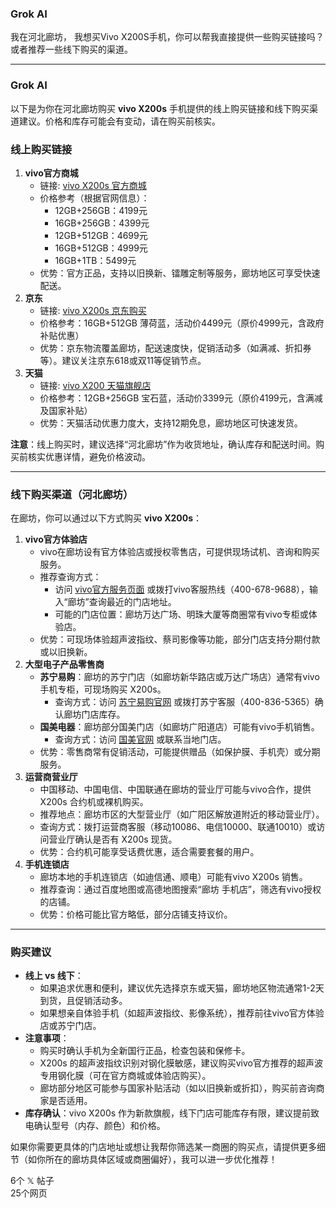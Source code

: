 ### Grok AI

<div class="thinking-container"></div><div class="response-content-markdown [&amp;_a]:text-current [&amp;_a:hover]:text-primary [&amp;_a:hover]:decoration-primary [&amp;_a]:underline [&amp;_a]:decoration-primary/30 [&amp;_a]:underline-offset-2 [&amp;_h2:first-child]:mt-0 [&amp;_h3:first-child]:mt-0 [&amp;_h4:first-child]:mt-0"><p dir="auto" class="break-words" style="white-space: pre-wrap;">我在河北廊坊， 我想买Vivo X200S手机，你可以帮我直接提供一些购买链接吗？或者推荐一些线下购买的渠道。</p></div><section class="inline-media-container flex flex-col gap-1"></section><section class="auth-notification flex flex-col gap-1"></section>

---

### Grok AI

<div class="thinking-container"></div><div class="response-content-markdown [&amp;_a]:text-current [&amp;_a:hover]:text-primary [&amp;_a:hover]:decoration-primary [&amp;_a]:underline [&amp;_a]:decoration-primary/30 [&amp;_a]:underline-offset-2 [&amp;_h2:first-child]:mt-0 [&amp;_h3:first-child]:mt-0 [&amp;_h4:first-child]:mt-0"><p dir="auto" class="break-words" style="white-space: pre-wrap;">以下是为你在河北廊坊购买 <strong class="font-semibold">vivo X200s</strong> 手机提供的线上购买链接和线下购买渠道建议。价格和库存可能会有变动，请在购买前核实。</p>
<h3 dir="auto" class="">线上购买链接</h3>
<ol dir="auto" class="marker:text-secondary">
<li class="break-words"><strong class="font-semibold">vivo官方商城</strong>
<ul dir="auto" class="marker:text-secondary">
<li class="break-words">链接: <a href="https://shop.vivo.com.cn/" target="_blank" rel="noopener noreferrer">vivo X200s 官方商城</a>  <a href="https://shop.vivo.com.cn/" target="_blank" rel="noopener noreferrer" class="web-search-result-chip focus:outline-none focus-visible:outline-none focus-visible:bg:input rounded-md ml-1 mr-0.5" data-state="closed"><div class="inline-flex align-text-bottom items-center justify-center select-none my-0 rounded-md bg-important border border-card-border opacity-60 grayscale hover:filter-none hover:opacity-100 transition-opacity"><img class="size-[18px] m-0 rounded-md" alt="" src="https://imgs.search.brave.com/JqrNb96aH9Urd34R1Em0CTSf-F2VA9yxnj47eH5jbyY/rs:fit:64:0:0:0/g:ce/aHR0cDovL2Zhdmlj/b25zLnNlYXJjaC5i/cmF2ZS5jb20vaWNv/bnMvZDhlY2MyNjcw/MmUyZWUwNTlkZDll/MjFlN2MwMTkyMGY0/YWM4MmFjNzlkOTRj/Y2Y4ZmRmNGNhMzVj/Njk3NWZiZC9zaG9w/LnZpdm8uY29tLmNu/Lw"></div></a></li>
<li class="break-words">价格参考（根据官网信息）：
<ul dir="auto" class="marker:text-secondary">
<li class="break-words">12GB+256GB：4199元</li>
<li class="break-words">16GB+256GB：4399元</li>
<li class="break-words">12GB+512GB：4699元</li>
<li class="break-words">16GB+512GB：4999元</li>
<li class="break-words">16GB+1TB：5499元  <a href="https://www.vivo.com.cn/vivo/param/x200s" target="_blank" rel="noopener noreferrer" class="web-search-result-chip focus:outline-none focus-visible:outline-none focus-visible:bg:input rounded-md ml-1 mr-0.5" data-state="closed"><div class="inline-flex align-text-bottom items-center justify-center select-none my-0 rounded-md bg-important border border-card-border opacity-60 grayscale hover:filter-none hover:opacity-100 transition-opacity"><img class="size-[18px] m-0 rounded-md" alt="" src="https://imgs.search.brave.com/ooOE-Zn_BwaEWdO1-eFuYW41i4XZFRQL_n8iUjk-jCY/rs:fit:64:0:0:0/g:ce/aHR0cDovL2Zhdmlj/b25zLnNlYXJjaC5i/cmF2ZS5jb20vaWNv/bnMvMzdlZDk1Yjc4/ZDAwZmUyZmUwMzcw/Mzk4OWI3N2IzN2Q2/YzI0YmIyNTgxYjJh/MmY1M2VhYWZlMWJh/OTY4ODdhYi93d3cu/dml2by5jb20uY24v"></div></a></li>
</ul>
</li>
<li class="break-words">优势：官方正品，支持以旧换新、镭雕定制等服务，廊坊地区可享受快速配送。</li>
</ul>
</li>
<li class="break-words"><strong class="font-semibold">京东</strong>
<ul dir="auto" class="marker:text-secondary">
<li class="break-words">链接: <a href="https://www.jd.com/" target="_blank" rel="noopener noreferrer">vivo X200s 京东购买</a></li>
<li class="break-words">价格参考：16GB+512GB 薄荷蓝，活动价4499元（原价4999元，含政府补贴优惠）  <a href="https://mobile.zol.com.cn/985/9856992.html" target="_blank" rel="noopener noreferrer" class="web-search-result-chip focus:outline-none focus-visible:outline-none focus-visible:bg:input rounded-md ml-1 mr-0.5" data-state="closed"><div class="inline-flex align-text-bottom items-center justify-center select-none my-0 rounded-md bg-important border border-card-border opacity-60 grayscale hover:filter-none hover:opacity-100 transition-opacity"><img class="size-[18px] m-0 rounded-md" alt="" src="https://imgs.search.brave.com/HBe_1ppCmUmIwNBV6u_NQDhUfuJ2qZYVbX_gYMWjxP0/rs:fit:64:0:0:0/g:ce/aHR0cDovL2Zhdmlj/b25zLnNlYXJjaC5i/cmF2ZS5jb20vaWNv/bnMvYTcyNzNkNDRm/MGY5MGU4OGRiZDZi/YjgwOGE0NzJkODg2/N2IxZGY3MjRiM2M3/NmQxNmM5NWI3MDcz/ZWEwMjE4NS9tb2Jp/bGUuem9sLmNvbS5j/bi8"></div></a></li>
<li class="break-words">优势：京东物流覆盖廊坊，配送速度快，促销活动多（如满减、折扣券等）。建议关注京东618或双11等促销节点。</li>
</ul>
</li>
<li class="break-words"><strong class="font-semibold">天猫</strong>
<ul dir="auto" class="marker:text-secondary">
<li class="break-words">链接: <a href="https://www.tmall.com/" target="_blank" rel="noopener noreferrer">vivo X200 天猫旗舰店</a></li>
<li class="break-words">价格参考：12GB+256GB 宝石蓝，活动价3399元（原价4199元，含满减及国家补贴）  <a href="https://mobile.zol.com.cn/988/9881659.html" target="_blank" rel="noopener noreferrer" class="web-search-result-chip focus:outline-none focus-visible:outline-none focus-visible:bg:input rounded-md ml-1 mr-0.5" data-state="closed"><div class="inline-flex align-text-bottom items-center justify-center select-none my-0 rounded-md bg-important border border-card-border opacity-60 grayscale hover:filter-none hover:opacity-100 transition-opacity"><img class="size-[18px] m-0 rounded-md" alt="" src="https://imgs.search.brave.com/HBe_1ppCmUmIwNBV6u_NQDhUfuJ2qZYVbX_gYMWjxP0/rs:fit:64:0:0:0/g:ce/aHR0cDovL2Zhdmlj/b25zLnNlYXJjaC5i/cmF2ZS5jb20vaWNv/bnMvYTcyNzNkNDRm/MGY5MGU4OGRiZDZi/YjgwOGE0NzJkODg2/N2IxZGY3MjRiM2M3/NmQxNmM5NWI3MDcz/ZWEwMjE4NS9tb2Jp/bGUuem9sLmNvbS5j/bi8"></div></a></li>
<li class="break-words">优势：天猫活动优惠力度大，支持12期免息，廊坊地区可快速发货。</li>
</ul>
</li>
</ol>
<p dir="auto" class="break-words" style="white-space: pre-wrap;"><strong class="font-semibold">注意</strong>：线上购买时，建议选择“河北廊坊”作为收货地址，确认库存和配送时间。购买前核实优惠详情，避免价格波动。</p>
<hr class="border-border-l2">
<h3 dir="auto" class="">线下购买渠道（河北廊坊）</h3>
<p dir="auto" class="break-words" style="white-space: pre-wrap;">在廊坊，你可以通过以下方式购买 <strong class="font-semibold">vivo X200s</strong>：</p>
<ol dir="auto" class="marker:text-secondary">
<li class="break-words"><strong class="font-semibold">vivo官方体验店</strong>
<ul dir="auto" class="marker:text-secondary">
<li class="break-words">vivo在廊坊设有官方体验店或授权零售店，可提供现场试机、咨询和购买服务。</li>
<li class="break-words">推荐查询方式：
<ul dir="auto" class="marker:text-secondary">
<li class="break-words">访问 <a href="https://www.vivo.com.cn/support/store" target="_blank" rel="noopener noreferrer">vivo官方服务页面</a> 或拨打vivo客服热线（400-678-9688），输入“廊坊”查询最近的门店地址。  <a href="https://www.vivo.com.cn/service.html" target="_blank" rel="noopener noreferrer" class="web-search-result-chip focus:outline-none focus-visible:outline-none focus-visible:bg:input rounded-md ml-1 mr-0.5" data-state="closed"><div class="inline-flex align-text-bottom items-center justify-center select-none my-0 rounded-md bg-important border border-card-border opacity-60 grayscale hover:filter-none hover:opacity-100 transition-opacity"><img class="size-[18px] m-0 rounded-md" alt="" src="https://imgs.search.brave.com/ooOE-Zn_BwaEWdO1-eFuYW41i4XZFRQL_n8iUjk-jCY/rs:fit:64:0:0:0/g:ce/aHR0cDovL2Zhdmlj/b25zLnNlYXJjaC5i/cmF2ZS5jb20vaWNv/bnMvMzdlZDk1Yjc4/ZDAwZmUyZmUwMzcw/Mzk4OWI3N2IzN2Q2/YzI0YmIyNTgxYjJh/MmY1M2VhYWZlMWJh/OTY4ODdhYi93d3cu/dml2by5jb20uY24v"></div></a></li>
<li class="break-words">可能的门店位置：廊坊万达广场、明珠大厦等商圈常有vivo专柜或体验店。</li>
</ul>
</li>
<li class="break-words">优势：可现场体验超声波指纹、蔡司影像等功能，部分门店支持分期付款或以旧换新。</li>
</ul>
</li>
<li class="break-words"><strong class="font-semibold">大型电子产品零售商</strong>
<ul dir="auto" class="marker:text-secondary">
<li class="break-words"><strong class="font-semibold">苏宁易购</strong>：廊坊的苏宁门店（如廊坊新华路店或万达广场店）通常有vivo手机专柜，可现场购买 X200s。
<ul dir="auto" class="marker:text-secondary">
<li class="break-words">查询方式：访问 <a href="https://www.suning.com/" target="_blank" rel="noopener noreferrer">苏宁易购官网</a> 或拨打苏宁客服（400-836-5365）确认廊坊门店库存。</li>
</ul>
</li>
<li class="break-words"><strong class="font-semibold">国美电器</strong>：廊坊部分国美门店（如廊坊广阳道店）可能有vivo手机销售。
<ul dir="auto" class="marker:text-secondary">
<li class="break-words">查询方式：访问 <a href="https://www.gome.com.cn/" target="_blank" rel="noopener noreferrer">国美官网</a> 或联系当地门店。</li>
</ul>
</li>
<li class="break-words">优势：零售商常有促销活动，可能提供赠品（如保护膜、手机壳）或分期服务。</li>
</ul>
</li>
<li class="break-words"><strong class="font-semibold">运营商营业厅</strong>
<ul dir="auto" class="marker:text-secondary">
<li class="break-words">中国移动、中国电信、中国联通在廊坊的营业厅可能与vivo合作，提供 X200s 合约机或裸机购买。</li>
<li class="break-words">推荐地点：廊坊市区的大型营业厅（如广阳区解放道附近的移动营业厅）。</li>
<li class="break-words">查询方式：拨打运营商客服（移动10086、电信10000、联通10010）或访问营业厅确认是否有 X200s 现货。</li>
<li class="break-words">优势：合约机可能享受话费优惠，适合需要套餐的用户。</li>
</ul>
</li>
<li class="break-words"><strong class="font-semibold">手机连锁店</strong>
<ul dir="auto" class="marker:text-secondary">
<li class="break-words">廊坊本地的手机连锁店（如迪信通、顺电）可能有vivo X200s 销售。</li>
<li class="break-words">推荐查询：通过百度地图或高德地图搜索“廊坊 手机店”，筛选有vivo授权的店铺。</li>
<li class="break-words">优势：价格可能比官方略低，部分店铺支持议价。</li>
</ul>
</li>
</ol>
<hr class="border-border-l2">
<h3 dir="auto" class="">购买建议</h3>
<ul dir="auto" class="marker:text-secondary">
<li class="break-words"><strong class="font-semibold">线上 vs 线下</strong>：
<ul dir="auto" class="marker:text-secondary">
<li class="break-words">如果追求优惠和便利，建议优先选择京东或天猫，廊坊地区物流通常1-2天到货，且促销活动多。</li>
<li class="break-words">如果想亲自体验手机（如超声波指纹、影像系统），推荐前往vivo官方体验店或苏宁门店。</li>
</ul>
</li>
<li class="break-words"><strong class="font-semibold">注意事项</strong>：
<ul dir="auto" class="marker:text-secondary">
<li class="break-words">购买时确认手机为全新国行正品，检查包装和保修卡。</li>
<li class="break-words">X200s 的超声波指纹识别对钢化膜敏感，建议购买vivo官方推荐的超声波专用钢化膜（可在官方商城或体验店购买）。  <a href="https://www.vivo.com.cn/vivo/x200s/" target="_blank" rel="noopener noreferrer" class="web-search-result-chip focus:outline-none focus-visible:outline-none focus-visible:bg:input rounded-md ml-1 mr-0.5" data-state="closed"><div class="inline-flex align-text-bottom items-center justify-center select-none my-0 rounded-md bg-important border border-card-border opacity-60 grayscale hover:filter-none hover:opacity-100 transition-opacity"><img class="size-[18px] m-0 rounded-md" alt="" src="https://imgs.search.brave.com/ooOE-Zn_BwaEWdO1-eFuYW41i4XZFRQL_n8iUjk-jCY/rs:fit:64:0:0:0/g:ce/aHR0cDovL2Zhdmlj/b25zLnNlYXJjaC5i/cmF2ZS5jb20vaWNv/bnMvMzdlZDk1Yjc4/ZDAwZmUyZmUwMzcw/Mzk4OWI3N2IzN2Q2/YzI0YmIyNTgxYjJh/MmY1M2VhYWZlMWJh/OTY4ODdhYi93d3cu/dml2by5jb20uY24v"></div></a></li>
<li class="break-words">廊坊部分地区可能参与国家补贴活动（如以旧换新或折扣），购买前咨询商家是否适用。  <a href="https://mobile.zol.com.cn/988/9881659.html" target="_blank" rel="noopener noreferrer" class="web-search-result-chip focus:outline-none focus-visible:outline-none focus-visible:bg:input rounded-md ml-1 mr-0.5" data-state="closed"><div class="inline-flex align-text-bottom items-center justify-center select-none my-0 rounded-md bg-important border border-card-border opacity-60 grayscale hover:filter-none hover:opacity-100 transition-opacity"><img class="size-[18px] m-0 rounded-md" alt="" src="https://imgs.search.brave.com/HBe_1ppCmUmIwNBV6u_NQDhUfuJ2qZYVbX_gYMWjxP0/rs:fit:64:0:0:0/g:ce/aHR0cDovL2Zhdmlj/b25zLnNlYXJjaC5i/cmF2ZS5jb20vaWNv/bnMvYTcyNzNkNDRm/MGY5MGU4OGRiZDZi/YjgwOGE0NzJkODg2/N2IxZGY3MjRiM2M3/NmQxNmM5NWI3MDcz/ZWEwMjE4NS9tb2Jp/bGUuem9sLmNvbS5j/bi8"></div></a></li>
</ul>
</li>
<li class="break-words"><strong class="font-semibold">库存确认</strong>：vivo X200s 作为新款旗舰，线下门店可能库存有限，建议提前致电确认型号（内存、颜色）和价格。</li>
</ul>
<p dir="auto" class="break-words" style="white-space: pre-wrap;">如果你需要更具体的门店地址或想让我帮你筛选某一商圈的购买点，请提供更多细节（如你所在的廊坊具体区域或商圈偏好），我可以进一步优化推荐！</p></div><section class="inline-media-container flex flex-col gap-1"></section><section class="auth-notification flex flex-col gap-1"></section><div class="flex gap-2 mt-1"><div class="search-results flex -ml-1 text-sm gap-2 mb-1"><div class="flex flex-row items-center pr-4 py-1 rounded-full cursor-pointer bg-foreground border border-card-border hover:bg-card-hover hover:border-card-border-focus"><div style="z-index: 3;"><div class="x-post-chip align-text-bottom select-none my-0 rounded-full opacity-100 ml-1.5 flex bg-popover border border-background z-3"><img class="size-[18px] m-0 rounded-full" alt="" src="https://pbs.twimg.com/profile_images/1724362809428119552/jkdSE50m_normal.jpg"></div></div><div style="z-index: 2;"><div class="x-post-chip align-text-bottom select-none my-0 rounded-full opacity-100 flex bg-popover border border-background z-2 -ml-2"><img class="size-[18px] m-0 rounded-full" alt="" src="https://pbs.twimg.com/profile_images/1424282668905107461/Y0ftR8wL_normal.jpg"></div></div><div style="z-index: 1;"><div class="x-post-chip align-text-bottom select-none my-0 rounded-full opacity-100 flex bg-popover border border-background z-1 -ml-2"><img class="size-[18px] m-0 rounded-full" alt="" src="https://pbs.twimg.com/profile_images/1535548139817488384/bV9YLpN5_normal.jpg"></div></div><div class="truncate ml-2">6个 𝕏 帖子</div></div><div class="flex flex-row items-center pr-4 py-1 rounded-full cursor-pointer bg-foreground border border-card-border hover:bg-card-hover hover:border-card-border-focus"><div style="z-index: 3;"><div class="align-text-bottom items-center justify-center select-none transition my-0 rounded-md opacity-100 ml-1.5 flex bg-popover overflow-hidden border border-background z-3"><img class="size-[18px] m-0 rounded-md" alt="" src="https://imgs.search.brave.com/ooOE-Zn_BwaEWdO1-eFuYW41i4XZFRQL_n8iUjk-jCY/rs:fit:64:0:0:0/g:ce/aHR0cDovL2Zhdmlj/b25zLnNlYXJjaC5i/cmF2ZS5jb20vaWNv/bnMvMzdlZDk1Yjc4/ZDAwZmUyZmUwMzcw/Mzk4OWI3N2IzN2Q2/YzI0YmIyNTgxYjJh/MmY1M2VhYWZlMWJh/OTY4ODdhYi93d3cu/dml2by5jb20uY24v"></div></div><div style="z-index: 2;"><div class="align-text-bottom items-center justify-center select-none transition my-0 rounded-md opacity-100 flex bg-popover overflow-hidden border border-background z-2 -ml-2"><img class="size-[18px] m-0 rounded-md" alt="" src="https://imgs.search.brave.com/JqrNb96aH9Urd34R1Em0CTSf-F2VA9yxnj47eH5jbyY/rs:fit:64:0:0:0/g:ce/aHR0cDovL2Zhdmlj/b25zLnNlYXJjaC5i/cmF2ZS5jb20vaWNv/bnMvZDhlY2MyNjcw/MmUyZWUwNTlkZDll/MjFlN2MwMTkyMGY0/YWM4MmFjNzlkOTRj/Y2Y4ZmRmNGNhMzVj/Njk3NWZiZC9zaG9w/LnZpdm8uY29tLmNu/Lw"></div></div><div style="z-index: 1;"><div class="align-text-bottom items-center justify-center select-none transition my-0 rounded-md opacity-100 flex bg-popover overflow-hidden border border-background z-1 -ml-2"><img class="size-[18px] m-0 rounded-md" alt="" src="https://imgs.search.brave.com/ooOE-Zn_BwaEWdO1-eFuYW41i4XZFRQL_n8iUjk-jCY/rs:fit:64:0:0:0/g:ce/aHR0cDovL2Zhdmlj/b25zLnNlYXJjaC5i/cmF2ZS5jb20vaWNv/bnMvMzdlZDk1Yjc4/ZDAwZmUyZmUwMzcw/Mzk4OWI3N2IzN2Q2/YzI0YmIyNTgxYjJh/MmY1M2VhYWZlMWJh/OTY4ODdhYi93d3cu/dml2by5jb20uY24v"></div></div><div class="truncate ml-2">25个网页</div></div></div></div>

